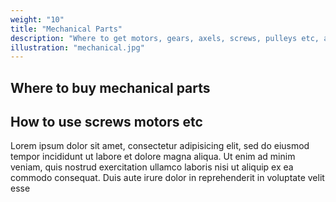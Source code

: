 ```yaml
---
weight: "10"
title: "Mechanical Parts"
description: "Where to get motors, gears, axels, screws, pulleys etc, and how to use them. E.g. what are axel collars used for?"
illustration: "mechanical.jpg"
---
```


## Where to buy mechanical parts


## How to use screws motors etc

Lorem ipsum dolor sit amet, consectetur adipisicing elit, sed do eiusmod
tempor incididunt ut labore et dolore magna aliqua. Ut enim ad minim veniam,
quis nostrud exercitation ullamco laboris nisi ut aliquip ex ea commodo
consequat. Duis aute irure dolor in reprehenderit in voluptate velit esse

